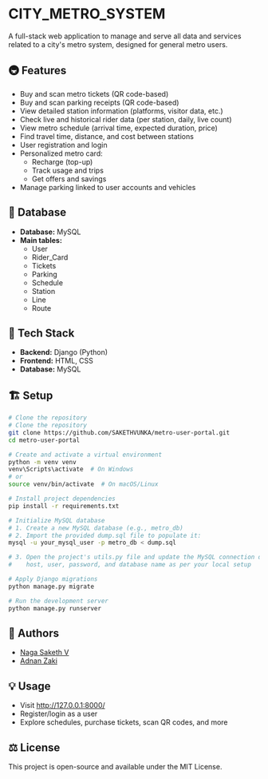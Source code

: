 # CITY_METRO_SYSTEM

A full-stack web application to manage and serve all data and services related to a city's metro system, designed for general metro users.

## 🚇 Features

- Buy and scan metro tickets (QR code-based)
- Buy and scan parking receipts (QR code-based)
- View detailed station information (platforms, visitor data, etc.)
- Check live and historical rider data (per station, daily, live count)
- View metro schedule (arrival time, expected duration, price)
- Find travel time, distance, and cost between stations
- User registration and login
- Personalized metro card:
  - Recharge (top-up)
  - Track usage and trips
  - Get offers and savings
- Manage parking linked to user accounts and vehicles

## 💾 Database

- **Database:** MySQL
- **Main tables:**
  - User
  - Rider_Card
  - Tickets
  - Parking
  - Schedule
  - Station
  - Line
  - Route

## 🧩 Tech Stack

- **Backend:** Django (Python)
- **Frontend:** HTML, CSS
- **Database:** MySQL

## 🏗️ Setup

```bash
# Clone the repository
# Clone the repository
git clone https://github.com/SAKETHVUNKA/metro-user-portal.git
cd metro-user-portal

# Create and activate a virtual environment
python -m venv venv
venv\Scripts\activate  # On Windows
# or
source venv/bin/activate  # On macOS/Linux

# Install project dependencies
pip install -r requirements.txt

# Initialize MySQL database
# 1. Create a new MySQL database (e.g., metro_db)
# 2. Import the provided dump.sql file to populate it:
mysql -u your_mysql_user -p metro_db < dump.sql

# 3. Open the project's utils.py file and update the MySQL connection details:
#    host, user, password, and database name as per your local setup

# Apply Django migrations
python manage.py migrate

# Run the development server
python manage.py runserver
```

## 👥 Authors

 - [Naga Saketh V](https://github.com/SAKETHVUNKA)
 - [Adnan Zaki](https://github.com/zaki-1337)

## 💡 Usage

- Visit http://127.0.0.1:8000/
- Register/login as a user
- Explore schedules, purchase tickets, scan QR codes, and more

## ⚖️ License

This project is open-source and available under the MIT License.